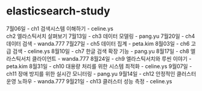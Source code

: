 # elasticsearch-study


7월06일 - ch1 검색시스템 이해하기 - celine.ys <br>
         ch2 엘라스틱서치 살펴보기
7월13일 - ch3 데이터 모델링 - pang.yu
7월20일 - ch4 데이터 검색 - wanda.777
7월27일 - ch5 데이터 집계 - peta.kim
8월03일 - ch6 고급 검색 - celine.ys
8월10일 - ch7 한글 검색 확장 기능 - pang.yu
8월17일 - ch8 엘라스틱서치 클라이언트 - wanda.777
8월24일 - ch9 엘라스틱서치와 루씬 이야기 - peta.kim
8월31일 - ch10 대용량 처리를 위한 시스템 최적화 - celine.ys
9월07일 - ch11 장애 방지를 위한 실시간 모니터링 - pang.yu
9월14일 - ch12 안정적인 클러스터 운영 노하우 - wanda.777
9월21일 - ch13 클러스터 성능 측정 - celine.ys
